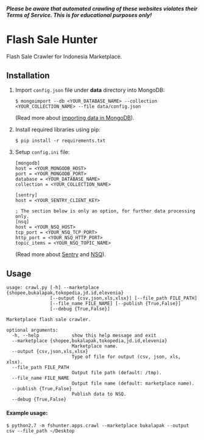 ##### Please be aware that automated crawling of these websites violates their Terms of Service. This is for educational purposes only!

# Flash Sale Hunter
Flash Sale Crawler for Indonesia Marketplace.

## Installation
1. Import `config.json` file under **data** directory into MongoDB:
    ```
    $ mongoimport --db <YOUR_DATABASE_NAME> --collection <YOUR_COLLECTION_NAME> --file data/config.json 
    ```
    (Read more about [importing data in MongoDB](https://docs.mongodb.com/manual/reference/program/mongoimport "MongoDB Help")).
2. Install required libraries using pip:
    ```
    $ pip install -r requirements.txt
    ```

3. Setup `config.ini` file:
    ```
    [mongodb]
    host = <YOUR_MONGODB_HOST>
    port = <YOUR_MONGODB_PORT>
    database = <YOUR_DATABASE_NAME>
    collection = <YOUR_COLLECTION_NAME>
    
    [sentry]
    host = <YOUR_SENTRY_CLIENT_KEY>
    
    ; The section below is only an option, for further data processing only.
    [nsq]
    host = <YOUR_NSQ_HOST>
    tcp_port = <YOUR_NSQ_TCP_PORT>
    http_port = <YOUR_NSQ_HTTP_PORT>
    topic_items = <YOUR_NSQ_TOPIC_NAME>
    ```
    (Read more about [Sentry](https://sentry.io/welcome "Sentry | Error Tracking Software") and [NSQ](https://nsq.io "NSQ - A realtime distributed messaging platform")).
    
## Usage
```
usage: crawl.py [-h] --marketplace {shopee,bukalapak,tokopedia,jd.id,elevenia}
                [--output {csv,json,xls,xlsx}] [--file_path FILE_PATH]
                [--file_name FILE_NAME] [--publish {True,False}]
                [--debug {True,False}]

Marketplace flash sale crawler.

optional arguments:
  -h, --help            show this help message and exit
  --marketplace {shopee,bukalapak,tokopedia,jd.id,elevenia}
                        Marketplace name.
  --output {csv,json,xls,xlsx}
                        Type of file for output (csv, json, xls, xlsx).
  --file_path FILE_PATH
                        Output file path (default: /tmp).
  --file_name FILE_NAME
                        Output file name (default: marketplace name).
  --publish {True,False}
                        Publish data to NSQ.
  --debug {True,False}
```

#### Example usage:
```
$ python2.7 -m fshunter.apps.crawl --marketplace bukalapak --output csv --file_path ~/Desktop
```

